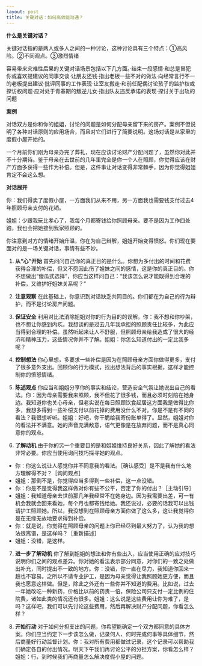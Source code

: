 ```yaml
---
layout: post
title: 关键对话：如何高效能沟通？
---
```


**什么是关键对话？**

关键对话指的是两人或多人之间的一种讨论，这种讨论具有三个特点：①高风险。②不同观点。③激烈情绪

容易带来灾难性后果的关键对话场景包括以下几方面。·结束一段感情·和总是冒犯你或喜欢提建议的同事交谈·让朋友还钱·指出老板一些不对的做法·向经常言行不一的老板提出建议·批评同事的工作表现·让室友搬走·和前任配偶讨论孩子的监护权或探访权问题·应对处于青春期的叛逆儿女·指出队友违反承诺的表现·探讨关于出轨的问题

**案例**

对话双方是你和你的姐姐，讨论的问题是如何分配母亲留下来的房产。案例不但说明了各种对话原则的应用场合，而且对它们进行了简要说明。这场对话是从家里的度假小屋开始的。

一个月前你们刚为母亲办完了葬礼，现在应该讨论财产分配问题了，虽然你对此并不十分期待。鉴于母亲在去世前的几年里完全是你一个人在照顾，你觉得应该在财产方面多获得一些作为补偿。但是，这件事让对话变得非常棘手，因为你觉得姐姐肯定不会这么想。

**对话展开**

你：我们得卖了度假小屋，一方面我们从来不用，另一方面我也需要钱支付过去4年照顾母亲支付的花销。

姐姐：少跟我玩比孝心了，我每个月都寄钱给你照顾母亲。要不是因为工作四处跑，我也会把她接到我家照顾的。

你注意到对方的情绪开始升温，你在为自己辩解，姐姐开始变得愤怒。你们现在要面对的是一场关键对话，事情有些不妙。

1. **从“心”开始** 首先问问自己你的真正目的是什么。你想为多付出的时间和花费获得合理的补偿，但又不愿因此伤了姐妹之间的感情，这是你的真正目的。你不想做出“傻瓜式选择”，你应当这样问自己：“我该怎么说才能既得到合理的补偿，又维护好姐妹关系呢？”

2. **注意观察** 在此基础上，你意识到对话缺乏共同目的。你们都在为自己的行为辩护，而不是讨论房产问题。

3. **保证安全** 利用对比法消除姐姐对你的行为目的的误解。你：我不想和你吵架，也不想让你感到内疚。我想谈的是过去几年我承担的照顾责任比较多，为此应当得到合理的补偿。虽然听起来让人不舒服，但照顾母亲给我造成了很大的经济和精神压力，这些情况你并不了解。姐姐：你怎么知道付出的一定比我多呢？

4. **控制想法** 你心里想，多要求一些补偿是因为在照顾母亲方面你做得更多，支付了很多意外支出。回顾你的行为模式，找出想法背后的事实根据，这样才能控制你的愤怒情绪。

5. **陈述观点** 你应当和姐姐分享你的事实和结论，营造安全气氛让她说出自己的看法。你：因为母亲需要我来照顾，我不但花了很多钱，而且必须时刻陪在她身边。我知道你也关心母亲，但老实说在每日照顾饮食起居这方面我是做得比你多，我想多得到一些补偿支付以前花掉的费用没什么不对。你是不是有不同的看法？我很想听听。姐姐：好吧，你干脆给我寄份账单得了。显然，姐姐对你的看法并不满意。她的声音充满敌意，语气更像是在放弃问题，而不是真心同意你的观点。

6. **了解动机** 由于你的另一个重要目的是和姐姐维持良好关系，因此了解她的看法非常必要。你应当使用询问技巧探寻她的观点。

- 你：你这么说让人感觉你并不同意我的看法。［确认感受］是不是我有什么地方理解得不对？［询问观点］
- 姐姐：那倒不是，你觉得应当多得到一些补偿，这一点没错。
- 你：你是不是觉得我这样做对你有些不公平，否定了你的付出？［主动引导］
- 姐姐：我知道母亲去世前那几年我经常不在她身边。因为我需要出差，可一有机会我就会回来看她，每个月也都寄钱给她。我还说过，必要的话我可以出钱请护工照顾她。所以，我没想到在照顾母亲方面你做了这么多，这让我觉得你是在无缘无故地要求得到补偿。
- 你：就是说，你觉得在照顾母亲的问题上你已经尽到最大努力了，认为我的想法很离谱，是这样吗？［重新描述］
- 姐姐：没错，是这样。

7. **进一步了解动机** 你了解到姐姐的想法和你有些出入，应当使用正确的应对技巧说明你们之间的观点差异。你对她的看法表示部分同意，对你们的一致之处做出补充，同时提出不一致的地方。你：没错，你一直在尽力，我知道你回来一趟也不容易。之所以不请专业护工，是因为母亲觉得让我照顾她更方便，而且我也愿意这样做。但是，除此之外还有一些你并不知道的费用。比如说，过去一年她改吃一种新药，价格比以前的药贵一倍，保险公司只支付一定比例的住院费，诸如此类的情况还有很多。姐姐：这么说是这些费用让你为难了，是吗？这样吧，我们可以先讨论这些费用，然后再解决财产分配问题，你看怎么样？

8. **开始行动** 对于如何分担支出的问题，你希望能确定一个双方都同意的具体方案。你们应当约定下一步该怎么做，记录何人、何时完成何事等具体细节，然后商量好行动监督计划。你：我对所有费用都做过记录，这个记录可以帮助我们确定各自的付出情况。明天下午我们再讨论公平的分担方案，你看怎么样？姐姐：行，到时候我们再商量怎么解决度假小屋的问题。
